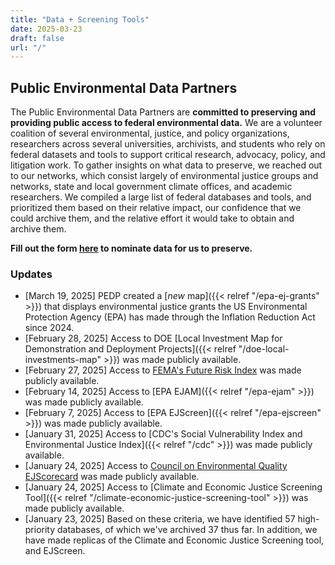 ```yaml
---
title: "Data + Screening Tools"
date: 2025-03-23
draft: false
url: "/"
---
```


## Public Environmental Data Partners

The Public Environmental Data Partners are **committed to preserving and providing public access to federal environmental data.** We are a volunteer coalition of several environmental, justice, and policy organizations, researchers across several universities, archivists, and students who rely on federal datasets and tools to support critical research, advocacy, policy, and litigation work. To gather insights on what data to preserve, we reached out to our networks, which consist largely of environmental justice groups and networks, state and local government climate offices, and academic researchers. We compiled a large list of federal databases and tools, and prioritized them based on their relative impact, our confidence that we could archive them, and the relative effort it would take to obtain and archive them.

**Fill out the form [here](https://forms.gle/qsQLgQtCUNrhVMvs7) to nominate data for us to preserve.**

### Updates

- [March 19, 2025] PEDP created a [*new* map]({{< relref "/epa-ej-grants" >}}) that displays environmental justice grants the US Environmental Protection Agency (EPA) has made through the Inflation Reduction Act since 2024.
- [February 28, 2025] Access to DOE [Local Investment Map for Demonstration and Deployment Projects]({{< relref "/doe-local-investments-map" >}}) was made publicly available.
- [February 27, 2025] Access to [FEMA's Future Risk Index](https://fulton-ring.github.io/nri-future-risk/) was made publicly available.
- [February 14, 2025] Access to [EPA EJAM]({{< relref "/epa-ejam" >}}) was made publicly available.
- [February 7, 2025] Access to [EPA EJScreen]({{< relref "/epa-ejscreen" >}}) was made publicly available.
- [January 31, 2025] Access to [CDC's Social Vulnerability Index and Environmental Justice Index]({{< relref "/cdc" >}}) was made publicly available.
- [January 24, 2025] Access to [Council on Environmental Quality EJScorecard](https://web.archive.org/web/20241231203732/https://ejscorecard.geoplatform.gov/en/scorecard/environmental-protection-agency/) was made publicly available.
- [January 24, 2025] Access to [Climate and Economic Justice Screening Tool]({{< relref "/climate-economic-justice-screening-tool" >}}) was made publicly available.
- [January 23, 2025] Based on these criteria, we have identified 57 high-priority databases, of which we've archived 37 thus far. In addition, we have made replicas of the Climate and Economic Justice Screening tool, and EJScreen.